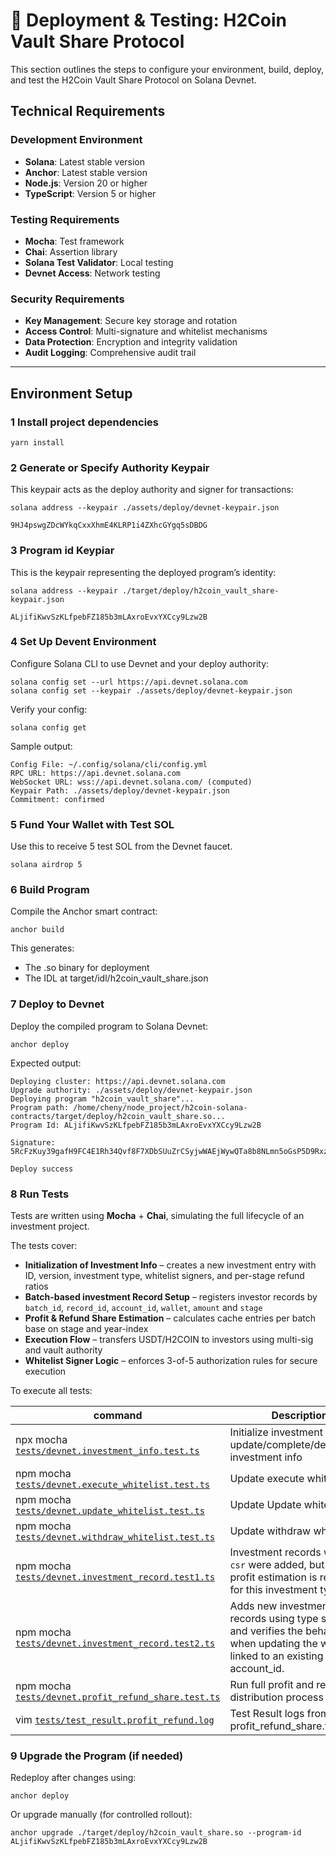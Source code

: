# 🚀 Deployment & Testing: H2Coin Vault Share Protocol

This section outlines the steps to configure your environment, build, deploy, and test the H2Coin Vault Share Protocol on Solana Devnet.

## Technical Requirements

### Development Environment

*   **Solana**: Latest stable version
*   **Anchor**: Latest stable version
*   **Node.js**: Version 20 or higher
*   **TypeScript**: Version 5 or higher

### Testing Requirements

*   **Mocha**: Test framework
*   **Chai**: Assertion library
*   **Solana Test Validator**: Local testing
*   **Devnet Access**: Network testing

### Security Requirements

*   **Key Management**: Secure key storage and rotation
*   **Access Control**: Multi-signature and whitelist mechanisms
*   **Data Protection**: Encryption and integrity validation
*   **Audit Logging**: Comprehensive audit trail

---

## Environment Setup

### 1 **Install project dependencies**

```
yarn install
```

### 2 **Generate or Specify Authority Keypair**

This keypair acts as the deploy authority and signer for transactions:

```
solana address --keypair ./assets/deploy/devnet-keypair.json 

9HJ4pswgZDcWYkqCxxXhmE4KLRP1i4ZXhcGYgq5sDBDG
```

### 3 **Program id Keypiar**

This is the keypair representing the deployed program’s identity:

```
solana address --keypair ./target/deploy/h2coin_vault_share-keypair.json 

ALjifiKwvSzKLfpebFZ185b3mLAxroEvxYXCcy9Lzw2B
```

### 4 **Set Up Devent Environment**

Configure Solana CLI to use Devnet and your deploy authority:

```
solana config set --url https://api.devnet.solana.com
solana config set --keypair ./assets/deploy/devnet-keypair.json
```

Verify your config:

```
solana config get
```

Sample output:

```
Config File: ~/.config/solana/cli/config.yml
RPC URL: https://api.devnet.solana.com 
WebSocket URL: wss://api.devnet.solana.com/ (computed)
Keypair Path: ./assets/deploy/devnet-keypair.json 
Commitment: confirmed 
```

### 5 **Fund Your Wallet with Test SOL**

Use this to receive 5 test SOL from the Devnet faucet.

```
solana airdrop 5
```

### 6 **Build Program**

Compile the Anchor smart contract:

```
anchor build
```

This generates:

*   The .so binary for deployment
*   The IDL at target/idl/h2coin\_vault\_share.json

### 7 Deploy to Devnet

Deploy the compiled program to Solana Devnet:

```
anchor deploy
```

Expected output:

```
Deploying cluster: https://api.devnet.solana.com
Upgrade authority: ./assets/deploy/devnet-keypair.json
Deploying program "h2coin_vault_share"...
Program path: /home/cheny/node_project/h2coin-solana-contracts/target/deploy/h2coin_vault_share.so...
Program Id: ALjifiKwvSzKLfpebFZ185b3mLAxroEvxYXCcy9Lzw2B

Signature: 5RcFzKuy39gafH9FC4E1Rh34Qvf8F7XDbSUuZrCSyjwWAEjWywQTa8b8NLmn5oGsP5D9Rxz39N1hiZm2Fd8wusvc

Deploy success
```

### 8 **Run Tests**

Tests are written using **Mocha** + **Chai**, simulating the full lifecycle of an investment project.

The tests cover:

*   **Initialization of Investment Info** – creates a new investment entry with ID, version, investment type, whitelist signers, and per-stage refund ratios
*   **Batch-based investment Record Setup** – registers investor records by `batch_id`, `record_id`, `account_id`, `wallet`, `amount` and `stage`
*   **Profit & Refund Share Estimation** – calculates cache entries per batch base on stage and year-index
*   **Execution Flow** – transfers USDT/H2COIN to investors using multi-sig and vault authority
*   **Whitelist Signer Logic** – enforces 3-of-5 authorization rules for secure execution

To execute all tests:

| command | Description |
| --- | --- |
| npx mocha [`tests/devnet.investment_info.test.ts`](../tests/devnet.investment_info.test.ts) | Initialize investment info and update/complete/deactivated investment info |
| npm mocha [`tests/devnet.execute_whitelist.test.ts`](../tests/devnet.execute_whitelist.test.ts) | Update execute whitelist |
| npm mocha [`tests/devnet.update_whitelist.test.ts`](../tests/devnet.update_whitelist.test.ts) | Update Update whitelist |
| npm mocha [`tests/devnet.withdraw_whitelist.test.ts`](../tests/devnet.withdraw_whitelist.test.ts) | Update withdraw whitelist |
| npm mocha [`tests/devnet.investment_record.test1.ts`](../tests/devnet.investment_record.test1.ts) | Investment records with type `csr` were added, but share profit estimation is restricted for this investment type. |
| npm mocha [`tests/devnet.investment_record.test2.ts`](../tests/devnet.investment_record.test2.ts) | Adds new investment records using type standard, and verifies the behavior when updating the wallet linked to an existing account\_id. |
| npm mocha [`tests/devnet.profit_refund_share.test.ts`](../tests/devnet.profit_refund_share.test.ts) | Run full profit and refund distribution process |
| vim [`tests/test_result.profit_refund.log`](../tests/test_result.profit_refund.log) | Test Result logs from profit\_refund\_share.test |

### 9 **Upgrade the Program (if needed)**

Redeploy after changes using:

```
anchor deploy
```

Or upgrade manually (for controlled rollout):

```
anchor upgrade ./target/deploy/h2coin_vault_share.so --program-id ALjifiKwvSzKLfpebFZ185b3mLAxroEvxYXCcy9Lzw2B
```